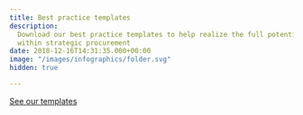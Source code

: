 ```yaml
---
title: Best practice templates
description:
  Download our best practice templates to help realize the full potential
  within strategic procurement
date: 2018-12-16T14:31:35.000+00:00
image: "/images/infographics/folder.svg"
hidden: true

---
```

<a href="/en/ignite-academy/maler" class="btn btn-primary green btn-lg">See our templates</a>
